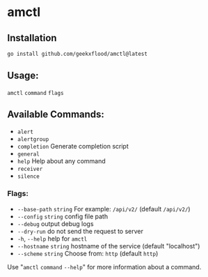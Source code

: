 # amctl

## Installation

```bash
go install github.com/geekxflood/amctl@latest
```

## Usage:

`amctl` `command` `flags`

## Available Commands:

- `alert`
- `alertgroup`
- `completion`  Generate completion script
- `general`
- `help`        Help about any command
- `receiver`
- `silence`

### Flags:

- `--base-path` `string`   For example: `/api/v2/` (default `/api/v2/`)
- `--config` `string`      config file path
- `--debug`              output debug logs
- `--dry-run`           do not send the request to server
- `-h`, `--help`          help for `amctl`
- `--hostname` `string`   hostname of the service (default "localhost")
- `--scheme` `string`     Choose from: `http` (default `http`)

Use "`amctl` `command` `--help`" for more information about a command.
